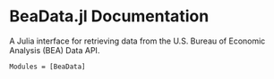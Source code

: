 # BeaData.jl Documentation

A Julia interface for retrieving data from the U.S. Bureau of Economic Analysis (BEA) Data API.

```@autodocs
Modules = [BeaData]
```
